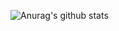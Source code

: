![Anurag's github stats](https://github-readme-stats.vercel.app/api?username=harrypuuter&show_icons=true&include_all_commits=true&count_private=true)

